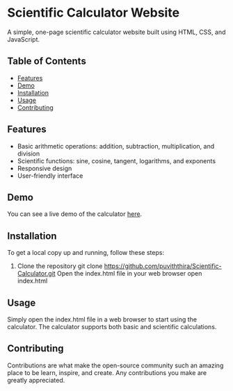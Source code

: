 # Scientific Calculator Website

A simple, one-page scientific calculator website built using HTML, CSS, and JavaScript.

## Table of Contents
- [Features](#features)
- [Demo](#demo)
- [Installation](#installation)
- [Usage](#usage)
- [Contributing](#contributing)

## Features

- Basic arithmetic operations: addition, subtraction, multiplication, and division
- Scientific functions: sine, cosine, tangent, logarithms, and exponents
- Responsive design
- User-friendly interface

## Demo

You can see a live demo of the calculator [here](https://classy-gaufre-2fd46c.netlify.app/).

## Installation

To get a local copy up and running, follow these steps:

1. Clone the repository
   git clone https://github.com/puviththira/Scientific-Calculator.git
Open the index.html file in your web browser
open index.html

## Usage
Simply open the index.html file in a web browser to start using the calculator. The calculator supports both basic and scientific calculations.

## Contributing
Contributions are what make the open-source community such an amazing place to be learn, inspire, and create. Any contributions you make are greatly appreciated.

